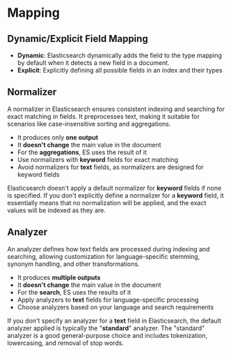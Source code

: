 # Mapping

## Dynamic/Explicit Field Mapping

- **Dynamic**: Elasticsearch dynamically adds the field to the type mapping by default when it detects a new field in a document.
- **Explicit**: Explicitly defining all possible fields in an index and their types

## Normalizer

A normalizer in Elasticsearch ensures consistent indexing and searching for exact matching in fields.
It preprocesses text, making it suitable for scenarios like case-insensitive sorting and aggregations.

- It produces only **one output**
- It **doesn't change** the main value in the document
- For the **aggregations**, ES uses the result of it
- Use normalizers with **keyword** fields for exact matching
- Avoid normalizers for **text** fields, as normalizers are designed for keyword fields

Elasticsearch doesn't apply a default normalizer for **keyword** fields if none is specified. If you don't explicitly define a normalizer for a **keyword** field, it essentially means that no normalization will be applied, and the exact values will be indexed as they are.

## Analyzer

An analyzer defines how text fields are processed during indexing and searching, allowing customization for language-specific stemming, synonym handling, and other transformations.

- It produces **multiple outputs**
- It **doesn't change** the main value in the document
- For the **search**, ES uses the results of it
- Apply analyzers to **text** fields for language-specific processing
- Choose analyzers based on your language and search requirements

If you don't specify an analyzer for a **text** field in Elasticsearch, the default analyzer applied is typically the "**standard**" analyzer. The "standard" analyzer is a good general-purpose choice and includes tokenization, lowercasing, and removal of stop words.
